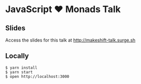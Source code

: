 # JavaScript ❤️ Monads Talk

## Slides
Access the slides for this talk at http://makeshift-talk.surge.sh

## Locally
```
$ yarn install
$ yarn start
$ open http://localhost:3000
```
